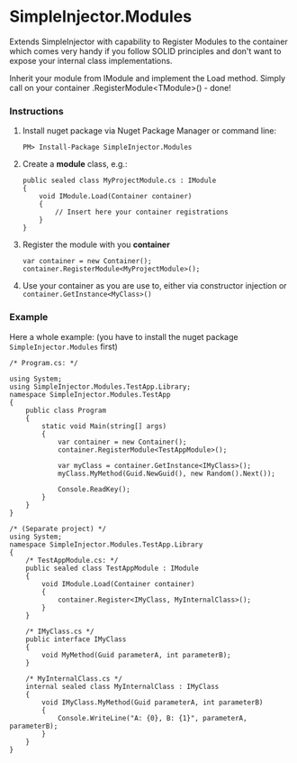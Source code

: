# SimpleInjector.Modules
Extends SimpleInjector with capability to Register Modules to the container which comes very handy if you follow SOLID principles and don't want to expose your internal class implementations.

Inherit your module from IModule and implement the Load method.
Simply call on your container .RegisterModule&lt;TModule>() - done!

### Instructions
1. Install nuget package via Nuget Package Manager or command line:
    ```
    PM> Install-Package SimpleInjector.Modules
    ```
2. Create a **module** class, e.g.:

    ```
    public sealed class MyProjectModule.cs : IModule
    {
    	void IModule.Load(Container container)
        {
            // Insert here your container registrations
        }
    }
    ```
3. Register the module with you **container**
	```
    var container = new Container();
    container.RegisterModule<MyProjectModule>();
    ```
4. Use your container as you are use to, either via constructor injection or ```container.GetInstance<MyClass>()```


### Example
Here a whole example: (you have to install the nuget package `SimpleInjector.Modules` first)

```
/* Program.cs: */

using System;
using SimpleInjector.Modules.TestApp.Library;
namespace SimpleInjector.Modules.TestApp
{
    public class Program
    {
        static void Main(string[] args)
        {
            var container = new Container();
            container.RegisterModule<TestAppModule>();

            var myClass = container.GetInstance<IMyClass>();
            myClass.MyMethod(Guid.NewGuid(), new Random().Next());

            Console.ReadKey();
        }
    }
}

/* (Separate project) */
using System;
namespace SimpleInjector.Modules.TestApp.Library
{
	/* TestAppModule.cs: */
    public sealed class TestAppModule : IModule
    {
        void IModule.Load(Container container)
        {
            container.Register<IMyClass, MyInternalClass>();
        }
    }

	/* IMyClass.cs */
    public interface IMyClass
    {
        void MyMethod(Guid parameterA, int parameterB);
    }
    
    /* MyInternalClass.cs */
    internal sealed class MyInternalClass : IMyClass
    {
        void IMyClass.MyMethod(Guid parameterA, int parameterB)
        {
            Console.WriteLine("A: {0}, B: {1}", parameterA, parameterB);
        }
    }
}
```